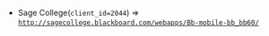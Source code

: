  - Sage College(`client_id=2044`) => [`http://sagecollege.blackboard.com/webapps/Bb-mobile-bb_bb60/`](http://sagecollege.blackboard.com/webapps/Bb-mobile-bb_bb60/)

